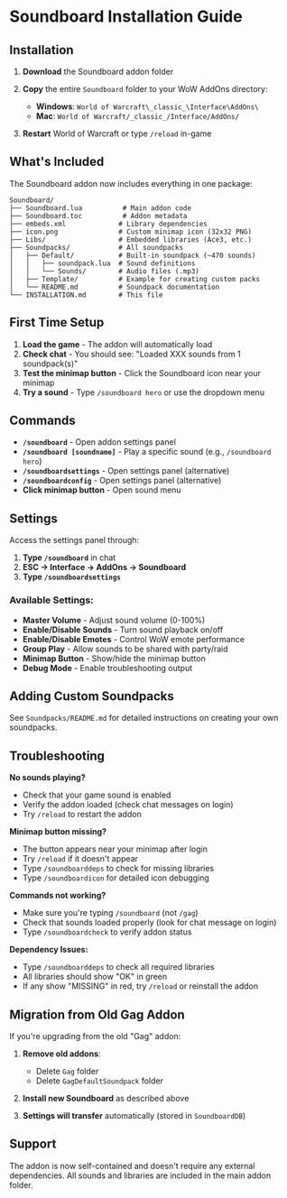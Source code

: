 # Soundboard Installation Guide

## Installation

1. **Download** the Soundboard addon folder
2. **Copy** the entire `Soundboard` folder to your WoW AddOns directory:
   - **Windows**: `World of Warcraft\_classic_\Interface\AddOns\`
   - **Mac**: `World of Warcraft/_classic_/Interface/AddOns/`

3. **Restart** World of Warcraft or type `/reload` in-game

## What's Included

The Soundboard addon now includes everything in one package:

```
Soundboard/
├── Soundboard.lua          # Main addon code
├── Soundboard.toc          # Addon metadata
├── embeds.xml             # Library dependencies
├── icon.png               # Custom minimap icon (32x32 PNG)
├── Libs/                  # Embedded libraries (Ace3, etc.)
├── Soundpacks/            # All soundpacks
│   ├── Default/           # Built-in soundpack (~470 sounds)
│   │   ├── soundpack.lua  # Sound definitions
│   │   └── Sounds/        # Audio files (.mp3)
│   ├── Template/          # Example for creating custom packs
│   └── README.md          # Soundpack documentation
└── INSTALLATION.md        # This file
```

## First Time Setup

1. **Load the game** - The addon will automatically load
2. **Check chat** - You should see: "Loaded XXX sounds from 1 soundpack(s)"
3. **Test the minimap button** - Click the Soundboard icon near your minimap
4. **Try a sound** - Type `/soundboard hero` or use the dropdown menu

## Commands

- **`/soundboard`** - Open addon settings panel
- **`/soundboard [soundname]`** - Play a specific sound (e.g., `/soundboard hero`)
- **`/soundboardsettings`** - Open settings panel (alternative)
- **`/soundboardconfig`** - Open settings panel (alternative)
- **Click minimap button** - Open sound menu

## Settings

Access the settings panel through:
1. **Type `/soundboard`** in chat
2. **ESC → Interface → AddOns → Soundboard**
3. **Type `/soundboardsettings`**

### Available Settings:
- **Master Volume** - Adjust sound volume (0-100%)
- **Enable/Disable Sounds** - Turn sound playback on/off
- **Enable/Disable Emotes** - Control WoW emote performance
- **Group Play** - Allow sounds to be shared with party/raid
- **Minimap Button** - Show/hide the minimap button
- **Debug Mode** - Enable troubleshooting output

## Adding Custom Soundpacks

See `Soundpacks/README.md` for detailed instructions on creating your own soundpacks.

## Troubleshooting

**No sounds playing?**
- Check that your game sound is enabled
- Verify the addon loaded (check chat messages on login)
- Try `/reload` to restart the addon

**Minimap button missing?**
- The button appears near your minimap after login
- Try `/reload` if it doesn't appear
- Type `/soundboarddeps` to check for missing libraries
- Type `/soundboardicon` for detailed icon debugging

**Commands not working?**
- Make sure you're typing `/soundboard` (not `/gag`)
- Check that sounds loaded properly (look for chat message on login)
- Type `/soundboardcheck` to verify addon status

**Dependency Issues:**
- Type `/soundboarddeps` to check all required libraries
- All libraries should show "OK" in green
- If any show "MISSING" in red, try `/reload` or reinstall the addon

## Migration from Old Gag Addon

If you're upgrading from the old "Gag" addon:

1. **Remove old addons**:
   - Delete `Gag` folder
   - Delete `GagDefaultSoundpack` folder

2. **Install new Soundboard** as described above

3. **Settings will transfer** automatically (stored in `SoundboardDB`)

## Support

The addon is now self-contained and doesn't require any external dependencies. All sounds and libraries are included in the main addon folder.

